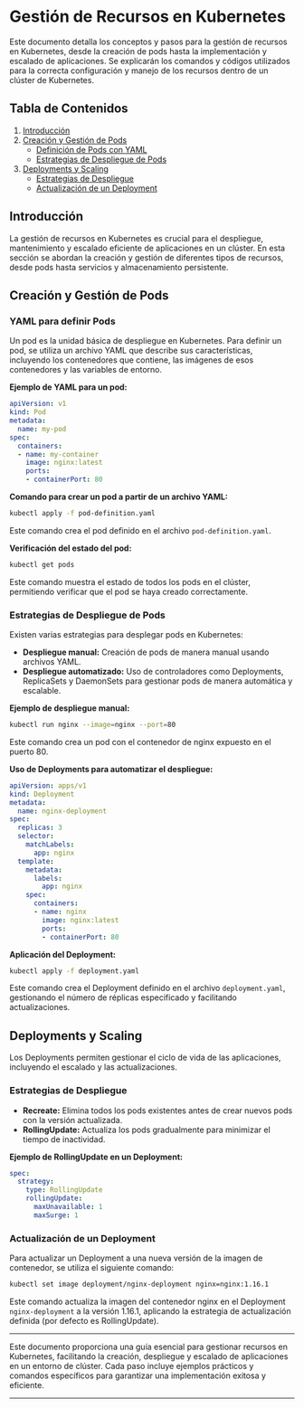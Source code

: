 # Gestión de Recursos en Kubernetes

Este documento detalla los conceptos y pasos para la gestión de recursos en Kubernetes, desde la creación de pods hasta la implementación y escalado de aplicaciones. Se explicarán los comandos y códigos utilizados para la correcta configuración y manejo de los recursos dentro de un clúster de Kubernetes.

## Tabla de Contenidos
1. [Introducción](#introducción)
2. [Creación y Gestión de Pods](#creación-y-gestión-de-pods)
   - [Definición de Pods con YAML](#yaml-para-definir-pods)
   - [Estrategias de Despliegue de Pods](#estrategias-de-despliegue-de-pods)
3. [Deployments y Scaling](#deployments-y-scaling)
   - [Estrategias de Despliegue](#estrategias-de-despliegue)
   - [Actualización de un Deployment](#actualización-de-un-deployment)

## Introducción
La gestión de recursos en Kubernetes es crucial para el despliegue, mantenimiento y escalado eficiente de aplicaciones en un clúster. En esta sección se abordan la creación y gestión de diferentes tipos de recursos, desde pods hasta servicios y almacenamiento persistente.

## Creación y Gestión de Pods
### YAML para definir Pods
Un pod es la unidad básica de despliegue en Kubernetes. Para definir un pod, se utiliza un archivo YAML que describe sus características, incluyendo los contenedores que contiene, las imágenes de esos contenedores y las variables de entorno.

**Ejemplo de YAML para un pod:**
```yaml
apiVersion: v1
kind: Pod
metadata:
  name: my-pod
spec:
  containers:
  - name: my-container
    image: nginx:latest
    ports:
    - containerPort: 80
```

**Comando para crear un pod a partir de un archivo YAML:**
```sh
kubectl apply -f pod-definition.yaml
```
Este comando crea el pod definido en el archivo `pod-definition.yaml`.

**Verificación del estado del pod:**
```sh
kubectl get pods
```
Este comando muestra el estado de todos los pods en el clúster, permitiendo verificar que el pod se haya creado correctamente.

### Estrategias de Despliegue de Pods
Existen varias estrategias para desplegar pods en Kubernetes:

- **Despliegue manual:** Creación de pods de manera manual usando archivos YAML.
- **Despliegue automatizado:** Uso de controladores como Deployments, ReplicaSets y DaemonSets para gestionar pods de manera automática y escalable.

**Ejemplo de despliegue manual:**
```sh
kubectl run nginx --image=nginx --port=80
```
Este comando crea un pod con el contenedor de nginx expuesto en el puerto 80.

**Uso de Deployments para automatizar el despliegue:**
```yaml
apiVersion: apps/v1
kind: Deployment
metadata:
  name: nginx-deployment
spec:
  replicas: 3
  selector:
    matchLabels:
      app: nginx
  template:
    metadata:
      labels:
        app: nginx
    spec:
      containers:
      - name: nginx
        image: nginx:latest
        ports:
        - containerPort: 80
```

**Aplicación del Deployment:**
```sh
kubectl apply -f deployment.yaml
```
Este comando crea el Deployment definido en el archivo `deployment.yaml`, gestionando el número de réplicas especificado y facilitando actualizaciones.

## Deployments y Scaling
Los Deployments permiten gestionar el ciclo de vida de las aplicaciones, incluyendo el escalado y las actualizaciones.

### Estrategias de Despliegue
- **Recreate:** Elimina todos los pods existentes antes de crear nuevos pods con la versión actualizada.
- **RollingUpdate:** Actualiza los pods gradualmente para minimizar el tiempo de inactividad.

**Ejemplo de RollingUpdate en un Deployment:**
```yaml
spec:
  strategy:
    type: RollingUpdate
    rollingUpdate:
      maxUnavailable: 1
      maxSurge: 1
```

### Actualización de un Deployment
Para actualizar un Deployment a una nueva versión de la imagen de contenedor, se utiliza el siguiente comando:
```sh
kubectl set image deployment/nginx-deployment nginx=nginx:1.16.1
```
Este comando actualiza la imagen del contenedor nginx en el Deployment `nginx-deployment` a la versión 1.16.1, aplicando la estrategia de actualización definida (por defecto es RollingUpdate).

---

Este documento proporciona una guía esencial para gestionar recursos en Kubernetes, facilitando la creación, despliegue y escalado de aplicaciones en un entorno de clúster. Cada paso incluye ejemplos prácticos y comandos específicos para garantizar una implementación exitosa y eficiente.

---

 
